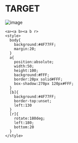 # TARGET

![image](https://github.com/gaschneider/cssbattle/assets/16023844/b91c751a-ba01-4fe4-84f8-7d4d16eb91fd)

```
<a><a b><a b r>
<style>
  body{
    background:#4F77FF;
    margin:20;
  }
  a{
    position:absolute;
    width:50;
    height:100;
    background:#FFF;
    border:20px solid#FFF;
    box-shadow:270px 120px#FFF;
  }
  [b]{
    background:#4F77FF;
    border-top:unset;
    left:130
  }
  [r]{
    rotate:180deg;
    left:180;
    bottom:20
  }
</style>
```

